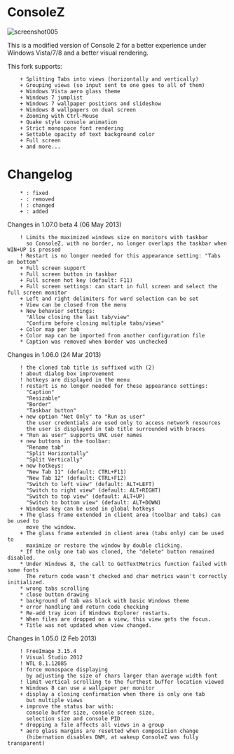 ConsoleZ
========

![screenshot005](https://github.com/cbucher/console/wiki/screenshot001.png)

This is a modified version of Console 2 for a better experience under Windows Vista/7/8 and a better visual rendering.

This fork supports:

        + Splitting Tabs into views (horizontally and vertically)
        + Grouping views (so input sent to one goes to all of them)
        + Windows Vista aero glass theme
        + Windows 7 jumplist
        + Windows 7 wallpaper positions and slideshow
        + Windows 8 wallpapers on dual screen
        + Zooming with Ctrl-Mouse
        + Quake style console animation
        + Strict monospace font rendering
        + Settable opacity of text background color
        + Full screen
        + and more...

Changelog
=========

        * : fixed
        - : removed
        ! : changed
        + : added

Changes in 1.07.0 beta 4 (06 May 2013)

        ! Limits the maximized windows size on monitors with taskbar
          so ConsoleZ, with no border, no longer overlaps the taskbar when WIN+UP is pressed
        ! Restart is no longer needed for this appearance setting: "Tabs on bottom"
        + Full screen support
        + Full screen button in taskbar
        + Full screen hot key (default: F11)
        + Full screen settings: can start in full screen and select the full screen monitor
        + Left and right delimiters for word selection can be set
        + View can be closed from the menu
        + New behavior settings:
          "Allow closing the last tab/view"
          "Confirm before closing multiple tabs/views"
        + Color map per tab
        + Color map can be imported from another configuration file
        * Caption was removed when border was unchecked

Changes in 1.06.0 (24 Mar 2013)

        ! the cloned tab title is suffixed with (2)
        ! about dialog box improvement
        ! hotkeys are displayed in the menu
        ! restart is no longer needed for these appearance settings:
          "Caption"
          "Resizable"
          "Border"
          "Taskbar button"
        + new option "Net Only" to "Run as user"
          the user credentials are used only to access network resources
          the user is displayed in tab title surrounded with braces
        + "Run as user" supports UNC user names
        + new buttons in the toolbar:
          "Rename tab"
          "Split Horizontally"
          "Split Vertically"
        + new hotkeys:
          "New Tab 11" (default: CTRL+F11)
          "New Tab 12" (default: CTRL+F12)
          "Switch to left view" (default: ALT+LEFT)
          "Switch to right view" (default: ALT+RIGHT)
          "Switch to top view" (default: ALT+UP)
          "Switch to bottom view" (default: ALT+DOWN)
        + Windows key can be used in global hotkeys
        + The glass frame extended in client area (toolbar and tabs) can be used to
          move the window.
        + The glass frame extended in client area (tabs only) can be used to
          maximize or restore the window by double clicking.
        * If the only one tab was cloned, the "delete" button remained disabled.
        * Under Windows 8, the call to GetTextMetrics function failed with some fonts
          The return code wasn't checked and char metrics wasn't correctly initialized.
        * wrong tabs scrolling
        * close button drawing
        * background of tab was black with basic Windows theme
        * error handling and return code checking
        * Re-add tray icon if Windows Explorer restarts.
        * When files are dropped on a view, this view gets the focus.
        * Title was not updated when view changed.

Changes in 1.05.0 (2 Feb 2013)

        ! FreeImage 3.15.4
        ! Visual Studio 2012
        ! WTL 8.1.12085
        ! force monospace displaying
          by adjusting the size of chars larger than average width font          
        ! limit vertical scrolling to the furthest buffer location viewed        
        + Windows 8 can use a wallpaper per monitor
        + display a closing confirmation when there is only one tab
          but multiple views
        + improve the status bar with:
          console buffer size, console screen size,
          selection size and console PID
        * dropping a file affects all views in a group
        * aero glass margins are resetted when composition change
          (hibernation disables DWM, at wakeup ConsoleZ was fully transparent)
